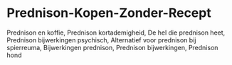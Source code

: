 # Prednison-Kopen-Zonder-Recept
Prednison en koffie, Prednison kortademigheid, De hel die prednison heet, Prednison bijwerkingen psychisch, Alternatief voor prednison bij spierreuma, Bijwerkingen prednison, Prednison bijwerkingen, Prednison hond
